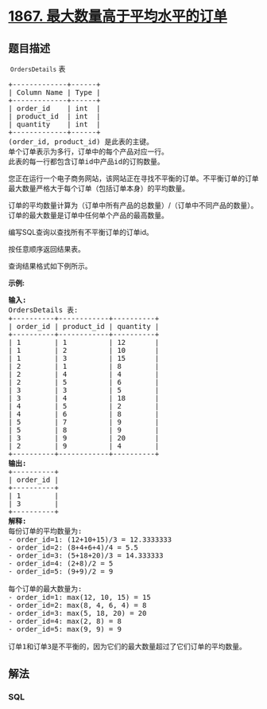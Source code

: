 # [1867. 最大数量高于平均水平的订单](https://leetcode.cn/problems/orders-with-maximum-quantity-above-average)

## 题目描述

<p>&nbsp;<code>OrdersDetails</code> 表</p>

<pre>
+-------------+------+
| Column Name | Type |
+-------------+------+
| order_id    | int  |
| product_id  | int  |
| quantity    | int  |
+-------------+------+
(order_id, product_id) 是此表的主键。
单个订单表示为多行，订单中的每个产品对应一行。
此表的每一行都包含订单id中产品id的订购数量。
</pre>

<p>您正在运行一个电子商务网站，该网站正在寻找不平衡的订单。不平衡订单的订单最大数量严格大于每个订单（包括订单本身）的平均数量。</p>

<p>订单的平均数量计算为（订单中所有产品的总数量）/（订单中不同产品的数量）。订单的最大数量是订单中任何单个产品的最高数量。</p>

<p>编写SQL查询以查找所有不平衡订单的订单id。</p>

<p>按任意顺序返回结果表。</p>

<p>查询结果格式如下例所示。</p>

<p><strong>示例:</strong></p>

<pre>
<strong>输入:</strong> 
OrdersDetails 表:
+----------+------------+----------+
| order_id | product_id | quantity |
+----------+------------+----------+
| 1        | 1          | 12       |
| 1        | 2          | 10       |
| 1        | 3          | 15       |
| 2        | 1          | 8        |
| 2        | 4          | 4        |
| 2        | 5          | 6        |
| 3        | 3          | 5        |
| 3        | 4          | 18       |
| 4        | 5          | 2        |
| 4        | 6          | 8        |
| 5        | 7          | 9        |
| 5        | 8          | 9        |
| 3        | 9          | 20       |
| 2        | 9          | 4        |
+----------+------------+----------+
<strong>输出:</strong> 
+----------+
| order_id |
+----------+
| 1        |
| 3        |
+----------+
<strong>解释:</strong> 
每份订单的平均数量为:
- order_id=1: (12+10+15)/3 = 12.3333333
- order_id=2: (8+4+6+4)/4 = 5.5
- order_id=3: (5+18+20)/3 = 14.333333
- order_id=4: (2+8)/2 = 5
- order_id=5: (9+9)/2 = 9

每个订单的最大数量为:
- order_id=1: max(12, 10, 15) = 15
- order_id=2: max(8, 4, 6, 4) = 8
- order_id=3: max(5, 18, 20) = 20
- order_id=4: max(2, 8) = 8
- order_id=5: max(9, 9) = 9

订单1和订单3是不平衡的，因为它们的最大数量超过了它们订单的平均数量。
</pre>

## 解法

### **SQL**

```sql

```
